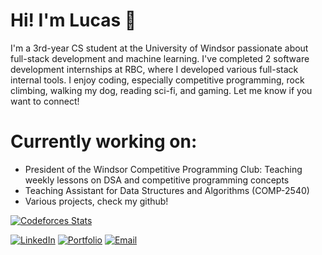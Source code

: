 # Hi! I'm Lucas 👋

I'm a 3rd-year CS student at the University of Windsor passionate about full-stack development and machine learning. I've completed 2 software development internships at RBC, where I developed various full-stack internal tools. I enjoy coding, especially competitive programming, rock climbing, walking my dog, reading sci-fi, and gaming. Let me know if you want to connect!

# Currently working on:
- President of the Windsor Competitive Programming Club: Teaching weekly lessons on DSA and competitive programming concepts
- Teaching Assistant for Data Structures and Algorithms (COMP-2540)
- Various projects, check my github!

[![Codeforces Stats](https://codeforces-readme-stats.vercel.app/api/card?username=lucasomee006)](https://codeforces.com/profile/lucasomee006)


[![LinkedIn](https://img.shields.io/badge/LinkedIn-Connect-blue?logo=linkedin)](https://www.linkedin.com/in/lucas-omstead-5bab36217/)   [![Portfolio](https://img.shields.io/badge/Website-Portfolio-black)](https://lucasomstead.com/)   [![Email](https://img.shields.io/badge/Email-Contact-red)](mailto:omstead2@uwindsor.ca)
